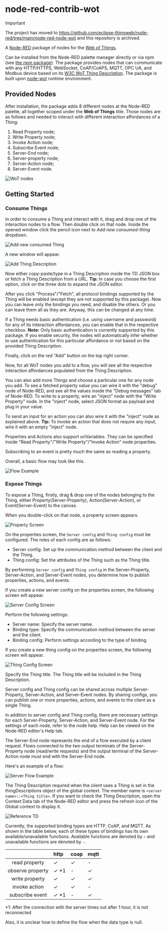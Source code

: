 # node-red-contrib-wot

> [!IMPORTANT]  
> The project has moved to https://github.com/eclipse-thingweb/node-red/tree/main/node-red-node-wot and this repository is archived.

A [Node-RED](https://nodered.org/) package of nodes for the [Web of Things](https://www.w3.org/WoT/).

Can be installed from the Node-RED palette manager directly or via npm (see [the npm package](https://www.npmjs.com/package/node-red-contrib-web-of-things)).
The package provides nodes that can communicate with any HTTP/HTTPS, WebSocket, CoAP/CoAPS, MQTT, OPC UA, and Modbus device based on its [W3C WoT Thing Description](https://www.w3.org/TR/wot-thing-description/).
The package is built upon [node-wot](https://github.com/eclipse-thingweb/node-wot) runtime environment.

## Provided Nodes

After installation, the package adds 8 different nodes at the Node-RED palette, all together scoped under the __Web of Things__ title.
Those nodes are as follows and needed to interact with different interaction affordances of a Thing:

1) Read Property node;
2) Write Property node;
3) Invoke Action node;
4) Subscribe Event node;
5) Server-End node;
6) Server-property node;
7) Server-Action node;
8) Server-Event node.

![WoT nodes](screenshots/nodes.png)

## Getting Started

### Consume Things

In order to consume a Thing and interact with it, drag and drop one of the interaction nodes to a flow.
Then double click on that node.
Inside the opened window click the pencil icon next to _Add new consumed-thing_ dropdown.

![Add new consumed Thing](screenshots/add-thing.png)

A new window will appear.

![Add Thing Description](screenshots/add-td.png)

Now either copy-paste/type in a Thing Description inside the TD JSON box or fetch a Thing Description from a URL.
**Tip:** In case you choose the first option, click on the three dots to expand the JSON editor.

After you click "Process"/"Fetch", all protocol bindings supported by the Thing will be enabled (except they are not supported by this package).
Now you can leave only the bindings you need, and disable the others.
Or you can leave them all as they are.
Anyway, this can be changed at any time.

If a Thing needs basic authentication (i.e. using username and password) for any of its interaction affordances, you can enable that in the respective checkbox.
**Note:** Only basic authentication is currently supported by this package.
If you enable security, the nodes will automatically infer whether to use authentication for this particular affordance or not based on the provided Thing Description.

Finally, click on the red "Add" button on the top right corner.

Now, for all WoT nodes you add to a flow, you will see all the respective interaction affordances populated from the Thing Description.

You can also add more Things and choose a particular one for any node you add.
To see a fetched property value you can wire it with the "debug" node of Node-RED, and see all the values inside the "Debug messages" tab of Node-RED.
To write to a property, wire an "inject" node with the "Write Property" node.
In the "inject" node, select JSON format as payload and plug in your value.

To send an input for an action you can also wire it with the "inject" node as explained above.
**Tip:** To invoke an action that does not require any input, wire it with an empty "inject" node.

Properties and Actions also support uriVariables.
They can be specified inside "Read Property"/"Write Property"/"Invoke Action" node properties.

Subscribing to an event is pretty much the same as reading a property.

Overall, a basic flow may look like this.

![Flow Example](screenshots/flow-example.png)

### Expose Things

To expose a Thing, firstly, drag & drop one of the nodes belonging to the Thing, either Property(Server-Property), Action(Server-Action), or Event(Server-Event) to the canvas. 

When you double-click on that node, a property screen appears.

![Property Screen](screenshots/server-property-settings.png)

On the properties screen, the `Server config` and `Thing config` must be configured. The roles of each config are as follows:

* Server config: Set up the communication method between the client and the Thing.
* Thing config: Set the attributes of the Thing such as the Thing title.

By performing `Server config` and `Thing config` in the Server-Property, Server-Action, and Server-Event nodes, you determine how to publish properties, actions, and events.

If you create a new server config on the properties screen, the following screen will appear.

![Server Config Screen](screenshots/server-config-settings.png)

Perform the following settings:

* Server name: Specify the server name.
* Binding type: Specify the communication method between the server and the client.
* Binding config: Perform settings according to the type of binding.

If you create a new thing config on the properties screen, the following screen will appear.

![Thing Config Screen](screenshots/thing-config-settings.png)

Specify the Thing title. The Thing title will be included in the Thing Description.

Server config and Thing config can be shared across multiple Server-Property, Server-Action, and Server-Event nodes. By sharing configs, you can publish one or more properties, actions, and events to the client as a single Thing.

In addition to server config and Thing config, there are necessary settings for each Server-Property, Server-Action, and Server-Event node. For the settings of each node, refer to the node help. Help can be viewed on the Node-RED editor's Help tab.

The Server-End node represents the end of a flow executed by a client request.
Flows connected to the two output terminals of the Server-Property node (read/write requests) and the output terminal of the Server-Action node must end with the Server-End node.

Here's an example of a flow:

![Server Flow Example](screenshots/server-flow-example.png)

The Thing Description required when the client uses a Thing is set in the thingDescriptions object of the global context. The member name is `<server name>::<Thing title>`.
If you want to check the Thing Description, open the Context Data tab of the Node-RED editor and press the refresh icon of the Global context to display it.

![Reference TD](screenshots/reference-td.png)

Currently, the supported binding types are HTTP, CoAP, and MQTT. As shown in the table below, each of these types of bindings has its own available/unavailable functions. Available functions are denoted by `✓` and unavailable functions are denoted by `-`.

| |http|coap|mqtt|
| :---: | :--- | :--- | :--- |
|read property|✓|✓|-|
|observe property|✓ *1|-|✓|
|write property|✓|✓|✓|
|invoke action|✓|✓|-|
|subscribe event|✓ *1|-|✓|

*1: After the connection with the server times out after 1 hour, it is not reconnected

Also, it is unclear how to define the flow when the data type is null.

